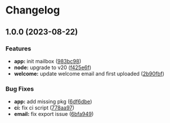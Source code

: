# Changelog

## 1.0.0 (2023-08-22)


### Features

* **app:** init mailbox ([983bc98](https://github.com/clippingkk/mailbox/commit/983bc9837a31dc2063dcd8a24dbd8381be5947b3))
* **node:** upgrade to v20 ([f425e6f](https://github.com/clippingkk/mailbox/commit/f425e6f12e4291352e94f8aac8425784db138665))
* **welcome:** update welcome email and first uploaded ([2b90fbf](https://github.com/clippingkk/mailbox/commit/2b90fbf86755b58bea4df32c6814857edc260177))


### Bug Fixes

* **app:** add missing pkg ([6df6dbe](https://github.com/clippingkk/mailbox/commit/6df6dbe2e43c2c6994ec63cef6a4af9314a5549f))
* **ci:** fix ci script ([778aa97](https://github.com/clippingkk/mailbox/commit/778aa9794dec4a9ae1a4b52a0d449b9abea2b9b5))
* **email:** fix export issue ([6bfa949](https://github.com/clippingkk/mailbox/commit/6bfa949f1fc1f31ec9ea073f4621c7853fe93f9e))
